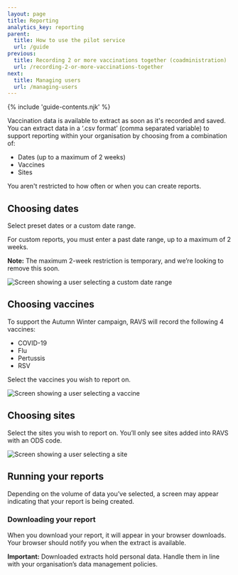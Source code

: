 ```yaml
---
layout: page
title: Reporting
analytics_key: reporting
parent:
  title: How to use the pilot service
  url: /guide
previous:
  title: Recording 2 or more vaccinations together (coadministration)
  url: /recording-2-or-more-vaccinations-together
next:
  title: Managing users
  url: /managing-users
---
```


{% include 'guide-contents.njk' %}

Vaccination data is available to extract as soon as it's recorded and saved. You can extract data in a ‘.csv format’ (comma separated variable) to support reporting within your organisation by choosing from a combination of: 

* Dates (up to a maximum of 2 weeks) 
* Vaccines 
* Sites 

You aren't restricted to how often or when you can create reports. 

## Choosing dates

Select preset dates or a custom date range.  

For custom reports, you must enter a past date range, up to a maximum of 2 weeks. 

**Note:** The maximum 2-week restriction is temporary, and we’re looking to remove this soon. 

![Screen showing a user selecting a custom date range](/images/report-dates.png)

## Choosing vaccines 

To support the Autumn Winter campaign, RAVS will record the following 4 vaccines: 

* COVID-19 
* Flu 
* Pertussis 
* RSV 

Select the vaccines you wish to report on. 

![Screen showing a user selecting a vaccine](/images/report-vaccines.png)

## Choosing sites

Select the sites you wish to report on. You’ll only see sites added into RAVS with an ODS code. 

![Screen showing a user selecting a site](/images/report-sites.png)

## Running your reports 

Depending on the volume of data you’ve selected, a screen may appear indicating that your report is being created. 


### Downloading your report

When you download your report, it will appear in your browser downloads. Your browser should notify you when the extract is available.  

**Important:** Downloaded extracts hold personal data. Handle them in line with your organisation’s data management policies. 
